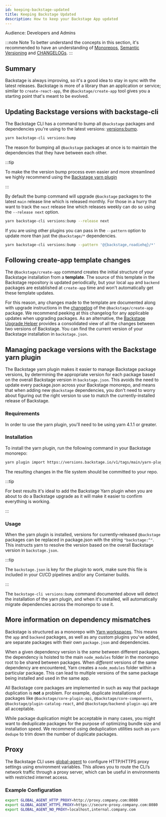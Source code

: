 ```yaml
---
id: keeping-backstage-updated
title: Keeping Backstage Updated
description: How to keep your Backstage App updated
---
```


Audience: Developers and Admins

:::note Note
To better understand the concepts in this section, it's recommended to have an understanding of [Monorepos](https://semaphoreci.com/blog/what-is-monorepo), [Semantic Versioning](https://semver.org) and [CHANGELOGs](https://keepachangelog.com).
:::

## Summary

Backstage is always improving, so it's a good idea to stay in sync with the
latest releases. Backstage is more of a library than an application or service;
similar to `create-react-app`, the `@backstage/create-app` tool gives you a
starting point that's meant to be evolved.

## Updating Backstage versions with backstage-cli

The Backstage CLI has a command to bump all `@backstage` packages and
dependencies you're using to the latest versions:
[versions:bump](https://backstage.io/docs/tooling/cli/03-commands#versionsbump).

```bash
yarn backstage-cli versions:bump
```

The reason for bumping all `@backstage` packages at once is to maintain the
dependencies that they have between each other.

:::tip

To make the the version bump process even easier and more streamlined we highly recommend using the [Backstage yarn plugin](#managing-package-versions-with-the-backstage-yarn-plugin)

:::

By default the bump command will upgrade `@backstage` packages to the latest `main` release line which is released monthly. For those in a hurry that want to track the `next` release line which releases weekly can do so using the `--release next` option.

```bash
yarn backstage-cli versions:bump --release next
```

If you are using other plugins you can pass in the `--pattern` option to update
more than just the `@backstage/*` dependencies.

```bash
yarn backstage-cli versions:bump --pattern '@{backstage,roadiehq}/*'
```

## Following create-app template changes

The `@backstage/create-app` command creates the initial structure of your
Backstage installation from a **template**. The source of this template in the
Backstage repository is updated periodically, but your local `app` and `backend`
packages are established at `create-app` time and won't automatically get these
template updates.

For this reason, any changes made to the template are documented along with
upgrade instructions in the
[changelog](https://github.com/backstage/backstage/blob/master/packages/create-app/CHANGELOG.md)
of the `@backstage/create-app` package. We recommend peeking at this changelog
for any applicable updates when upgrading packages. As an alternative, the
[Backstage Upgrade Helper](https://backstage.github.io/upgrade-helper/) provides
a consolidated view of all the changes between two versions of Backstage. You
can find the current version of your Backstage installation in `backstage.json`.

## Managing package versions with the Backstage yarn plugin

The Backstage yarn plugin makes it easier to manage Backstage package versions,
by determining the appropriate version for each package based on the overall
Backstage version in `backstage.json`. This avoids the need to update every
package.json across your Backstage monorepo, and means that when adding new
`@backstage` dependencies, you don't need to worry about figuring out the right
version to use to match the currently-installed release of Backstage.

### Requirements

In order to use the yarn plugin, you'll need to be using yarn 4.1.1 or greater.

### Installation

To install the yarn plugin, run the following command in your Backstage
monorepo:

```bash
yarn plugin import https://versions.backstage.io/v1/tags/main/yarn-plugin
```

The resulting changes in the file system should be committed to your repo.

:::tip

For best results it's ideal to add the Backstage Yarn plugin when you are about to do a Backstage upgrade as it will make it easier to confirm everything is working.

:::

### Usage

When the yarn plugin is installed, versions for currently-released `@backstage`
packages can be replaced in package.json with the string `"backstage:^"`. This
instructs yarn to resolve the version based on the overall Backstage version in
`backstage.json`.

:::tip

The `backstage.json` is key for the plugin to work, make sure this file is included in your CI/CD pipelines and/or any Container builds.

:::

The `backstage-cli versions:bump` command documented above will detect the
installation of the yarn plugin, and when it's installed, will automatically
migrate dependencies across the monorepo to use it.

## More information on dependency mismatches

Backstage is structured as a monorepo with
[Yarn workspaces](https://classic.yarnpkg.com/en/docs/workspaces/). This means
the `app` and `backend` packages, as well as any custom plugins you've added,
are separate packages with their own `package.json` and dependencies.

When a given dependency version is the _same_ between different packages, the
dependency is hoisted to the main `node_modules` folder in the monorepo root to
be shared between packages. When _different_ versions of the same dependency are
encountered, Yarn creates a `node_modules` folder within a particular package.
This can lead to multiple versions of the same package being installed and used
in the same app.

All Backstage core packages are implemented in such as way that package
duplication is **not** a problem. For example, duplicate installations of
packages like `@backstage/core-plugin-api`, `@backstage/core-components`,
`@backstage/plugin-catalog-react`, and `@backstage/backend-plugin-api` are all
acceptable.

While package duplication might be acceptable in many cases, you might want to
deduplicate packages for the purpose of optimizing bundle size and installation
speed. We recommend using deduplication utilities such as `yarn dedupe` to trim
down the number of duplicate packages.

## Proxy

The Backstage CLI uses [global-agent](https://www.npmjs.com/package/global-agent) to configure HTTP/HTTPS proxy settings using environment variables. This allows you to route the CLI’s network traffic through a proxy server, which can be useful in environments with restricted internet access.

### Example Configuration

```bash
export GLOBAL_AGENT_HTTP_PROXY=http://proxy.company.com:8080
export GLOBAL_AGENT_HTTPS_PROXY=https://secure-proxy.company.com:8080
export GLOBAL_AGENT_NO_PROXY=localhost,internal.company.com
```
